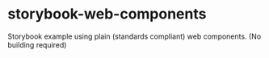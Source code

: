 # storybook-web-components
Storybook example using plain (standards compliant) web components. (No building required)
